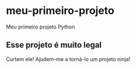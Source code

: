# meu-primeiro-projeto

Meu primeiro projeto Python

## Esse projeto é muito legal

Curtem ele! Ajudem-me a torná-lo um projeto ninja!
